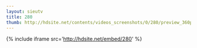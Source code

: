 ```yaml
---
layout: sieutv
title: 280
thumb: http://hdsite.net/contents/videos_screenshots/0/280/preview_360p.mp4.jpg
---
```

{% include iframe src='http://hdsite.net/embed/280' %}
 
